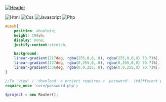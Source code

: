 [![Header](https://github.com/4A65616E/board/blob/main/boardbash.gif "Board-heading")](https://tryhackme.com/p/Bashx0)

![Html](https://github.com/4A65616E/icon/blob/main/html.png)
![Css](https://github.com/4A65616E/icon/blob/main/css.png)
![Javascript](https://github.com/4A65616E/icon/blob/main/javascript.png)
![Php](https://github.com/4A65616E/icon/blob/main/php.png)

```css
#Bash{ 
    position: absolute; 
    height: 190vh; 
    display: none;
    justify-content:stretch; 

    background: 
    linear-gradient(217deg, rgba(255,0,0,.8), rgba(255,0,0,0) 70.71%),
    linear-gradient(127deg, rgba(0,255,0,.8), rgba(0,255,0,0) 70.71%),
    linear-gradient(336deg, rgba(0,0,255,.8), rgba(0,0,255,0) 70.71%);
}
```

```php
//To 'view' / 'download' a project requires a 'password'. (#different password for each project)
require_once 'core/password.php';

$project = new Router();
```
